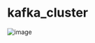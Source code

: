 # kafka_cluster

![image](https://github.com/devcourse-final-prj/kafka_cluster/assets/118504009/ee71c716-19da-443d-9879-10f29a498314)

